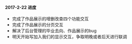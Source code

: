 #### 2017-2-22 进度
+ 完成了作品展示的增删改查四个功能交互
+ 完成了作品展示的分页交互
+ 解决了后台管理的毕业去向、作品展示的bug
+ 明天开始写加入我们的显示交互，争取明晚或者后天进行联调